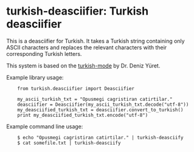 # turkish-deasciifier: Turkish deasciifier

This is a deasciifier for Turkish. It takes a Turkish string containing only
ASCII characters and replaces the relevant characters with their corresponding
Turkish letters.

This system is based on the [turkish-mode](http://github.com/emres/turkish-mode)
by Dr. Deniz Yüret.

Example library usage:

		from turkish.deasciifier import Deasciifier

		my_ascii_turkish_txt = "Opusmegi cagristiran catirtilar."
		deasciifier = Deasciifier(my_ascii_turkish_txt.decode("utf-8"))
		my_deasciified_turkish_txt = deasciifier.convert_to_turkish()
		print my_deasciified_turkish_txt.encode("utf-8")

Example command line usage:

		$ echo "Opusmegi cagristiran catirtilar." | turkish-deasciify
		$ cat somefile.txt | turkish-deasciify
